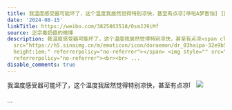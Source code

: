 ```yaml
---
title: 我温度感受器可能坏了，这个温度我居然觉得特别凉快，甚至有点凉[哆啦A梦害怕] [图片]
date: '2024-08-15'
linkTitle: https://weibo.com/3825863518/OsmJJ9iMf
source: 正宗毒奶菇的微博
description: 我温度感受器可能坏了，这个温度我居然觉得特别凉快，甚至有点凉<span class="url-icon"><img alt="[哆啦A梦害怕]"
  src="https://h5.sinaimg.cn/m/emoticon/icon/doraemon/dr_03haipa-32e9b53caf.png" style="width:1em;
  height:1em;" referrerpolicy="no-referrer"></span> <img style="" src="https://tvax3.sinaimg.cn/large/e40a0b5egy1hsofle3f7cj20zo256npd.jpg"
  referrerpolicy="no-referrer"><br><br> ...
disable_comments: true
---
```

我温度感受器可能坏了，这个温度我居然觉得特别凉快，甚至有点凉<span class="url-icon"><img alt="[哆啦A梦害怕]" src="https://h5.sinaimg.cn/m/emoticon/icon/doraemon/dr_03haipa-32e9b53caf.png" style="width:1em; height:1em;" referrerpolicy="no-referrer"></span> <img style="" src="https://tvax3.sinaimg.cn/large/e40a0b5egy1hsofle3f7cj20zo256npd.jpg" referrerpolicy="no-referrer"><br><br> ...